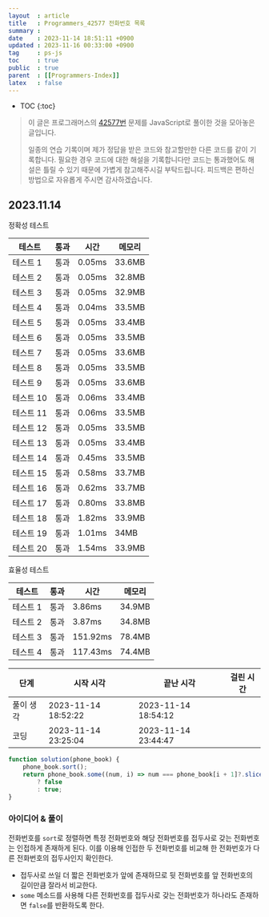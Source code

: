 ```yaml
---
layout  : article
title   : Programmers_42577 전화번호 목록
summary : 
date    : 2023-11-14 18:51:11 +0900
updated : 2023-11-16 00:33:00 +0900
tag     : ps-js
toc     : true
public  : true
parent  : [[Programmers-Index]]
latex   : false
---
```

* TOC
{:toc}

> 이 글은 프로그래머스의 [42577번](https://programmers.co.kr/learn/courses/30/lessons/42577) 문제를 JavaScript로 풀이한 것을 모아놓은 글입니다.
>
> 일종의 연습 기록이며 제가 정답을 받은 코드와 참고할만한 다른 코드를 같이 기록합니다. 필요한 경우 코드에 대한 해설을 기록합니다만 코드는 통과했어도 해설은 틀릴 수 있기 때문에 가볍게 참고해주시길 부탁드립니다. 피드백은 편하신 방법으로 자유롭게 주시면 감사하겠습니다.

## 2023.11.14

정확성  테스트

| 테스트    | 통과 | 시간   | 메모리 |
| --------  | ---- | ------ | ------ |
| 테스트 1  | 통과 | 0.05ms | 33.6MB |
| 테스트 2  | 통과 | 0.05ms | 32.8MB |
| 테스트 3  | 통과 | 0.05ms | 32.9MB |
| 테스트 4  | 통과 | 0.04ms | 33.5MB |
| 테스트 5  | 통과 | 0.05ms | 33.4MB |
| 테스트 6  | 통과 | 0.05ms | 33.5MB |
| 테스트 7  | 통과 | 0.05ms | 33.6MB |
| 테스트 8  | 통과 | 0.05ms | 33.5MB |
| 테스트 9  | 통과 | 0.05ms | 33.6MB |
| 테스트 10 | 통과 | 0.06ms | 33.4MB |
| 테스트 11 | 통과 | 0.06ms | 33.5MB |
| 테스트 12 | 통과 | 0.05ms | 33.5MB |
| 테스트 13 | 통과 | 0.05ms | 33.4MB |
| 테스트 14 | 통과 | 0.45ms | 33.5MB |
| 테스트 15 | 통과 | 0.58ms | 33.7MB |
| 테스트 16 | 통과 | 0.62ms | 33.7MB |
| 테스트 17 | 통과 | 0.80ms | 33.8MB |
| 테스트 18 | 통과 | 1.82ms | 33.9MB |
| 테스트 19 | 통과 | 1.01ms | 34MB   |
| 테스트 20 | 통과 | 1.54ms | 33.9MB |

효율성  테스트

| 테스트   | 통과 | 시간     | 메모리 |
| -------- | ---- | ------   | ------ |
| 테스트 1 | 통과 | 3.86ms   | 34.9MB |
| 테스트 2 | 통과 | 3.87ms   | 34.8MB |
| 테스트 3 | 통과 | 151.92ms | 78.4MB |
| 테스트 4 | 통과 | 117.43ms | 74.4MB |

| 단계      | 시작 시각           | 끝난 시각           | 걸린 시간 |
| --------- | ------------------- | ------------------- | --------- |
| 풀이 생각 | 2023-11-14 18:52:22 | 2023-11-14 18:54:12 |           |
| 코딩      | 2023-11-14 23:25:04 | 2023-11-14 23:44:47 |           |

```js
function solution(phone_book) {
    phone_book.sort();
    return phone_book.some((num, i) => num === phone_book[i + 1]?.slice(0, num.length))
        ? false
        : true;
}
```

### 아이디어 & 풀이

전화번호를 `sort`로 정렬하면 특정 전화번호와 해당 전화번호를 접두사로 갖는 전화번호는 인접하게 존재하게 된다. 이를 이용해 인접한 두 전화번호를 비교해 한 전화번호가 다른 전화번호의 접두사인지 확인한다.

* 접두사로 쓰일 더 짧은 전화번호가 앞에 존재하므로 뒷 전화번호를 앞 전화번호의 길이만큼 잘라서 비교한다.
* `some` 메소드를 사용해 다른 전화번호를 접두사로 갖는 전화번호가 하나라도 존재하면 `false`를 반환하도록 한다.
